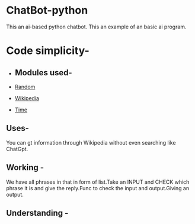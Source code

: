# ChatBot-python
This an ai-based python chatbot. This an example of an basic ai program.


# Code simplicity- 
- ## Modules used- 
- [Random](https://docs.python.org/3/library/random.html)
* [Wikipedia](https://pypi.org/project/wikipedia/)
+ [Time](https://docs.python.org/3/library/time.html)
## Uses-
You can gt information through Wikipedia without even searching like ChatGpt.
## Working -
We have all phrases in that in form of list.Take an INPUT and CHECK which phrase it is and give the reply.Func to check the input and output.Giving an output.

## Understanding -
